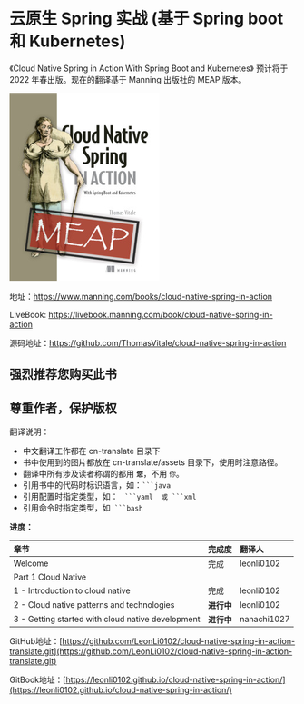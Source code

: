 # 云原生 Spring 实战 (基于 Spring boot 和 Kubernetes)

《Cloud Native Spring in Action With Spring Boot and Kubernetes》 预计将于 2022 年春出版。现在的翻译基于 Manning 出版社的 MEAP 版本。

![](cn-translate/assets/00-Vitale-CNS-MEAP-HI.png)

地址：https://www.manning.com/books/cloud-native-spring-in-action

LiveBook: https://livebook.manning.com/book/cloud-native-spring-in-action

源码地址：https://github.com/ThomasVitale/cloud-native-spring-in-action


## 强烈推荐您购买此书
## 尊重作者，保护版权

翻译说明：
* 中文翻译工作都在 cn-translate 目录下
* 书中使用到的图片都放在 cn-translate/assets 目录下，使用时注意路径。
* 翻译中所有涉及读者称谓的都用 **`您`**，不用 `你`。
* 引用书中的代码时标识语言，如：` ```java `
* 引用配置时指定类型，如： `  ```yaml  或 ```xml  `
* 引用命令时指定类型，如`  ```bash  `


**进度：**

| 章节 | 完成度 | 翻译人 |
| :--- | :--- | :--- |
| Welcome | 完成 | leonli0102 |
| Part 1 Cloud Native |  |
| 1 - Introduction to cloud native | 完成 | leonli0102 |
| 2 - Cloud native patterns and technologies | **进行中** | leonli0102 |
| 3 - Getting started with cloud native development | **进行中** | nanachi1027 |

GitHub地址：[https://github.com/LeonLi0102/cloud-native-spring-in-action-translate.git](https://github.com/LeonLi0102/cloud-native-spring-in-action-translate.git)


GitBook地址：[https://leonli0102.github.io/cloud-native-spring-in-action/](https://leonli0102.github.io/cloud-native-spring-in-action/)
